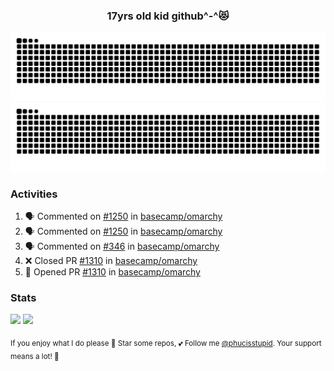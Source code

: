 <h3 align="center">17yrs old kid github^-^😻</h3>

![GitHub Contribution Grid Snake (Dark)](https://raw.githubusercontent.com/phucisstupid/phucisstupid/output/catppuccin-mocha.svg#gh-dark-mode-only)
![GitHub Contribution Grid Snake (Light)](https://raw.githubusercontent.com/phucisstupid/phucisstupid/output/github-contribution-grid-snake.svg#gh-light-mode-only)

### Activities

<!--START_SECTION:activity-->
1. 🗣 Commented on [#1250](https://github.com/basecamp/omarchy/pull/1250#issuecomment-3238912544) in [basecamp/omarchy](https://github.com/basecamp/omarchy)
2. 🗣 Commented on [#1250](https://github.com/basecamp/omarchy/pull/1250#issuecomment-3238872148) in [basecamp/omarchy](https://github.com/basecamp/omarchy)
3. 🗣 Commented on [#346](https://github.com/basecamp/omarchy/pull/346#issuecomment-3238734969) in [basecamp/omarchy](https://github.com/basecamp/omarchy)
4. ❌ Closed PR [#1310](https://github.com/basecamp/omarchy/pull/1310) in [basecamp/omarchy](https://github.com/basecamp/omarchy)
5. 💪 Opened PR [#1310](https://github.com/basecamp/omarchy/pull/1310) in [basecamp/omarchy](https://github.com/basecamp/omarchy)
<!--END_SECTION:activity-->

### Stats

<div>
  <img width=400 src="https://github-readme-stats.vercel.app/api?username=phucisstupid&show_icons=true&theme=catppuccin_mocha"/>
  <img width=400 src="https://github-readme-stats.vercel.app/api/top-langs?username=phucisstupid&layout=compact&theme=catppuccin_mocha&card_width=395"/>
</div>

<sub>If you enjoy what I do please 🌟 Star some repos, 💕 Follow me [@phucisstupid](https://github.com/phucisstupid). Your support means a lot! 🥰
